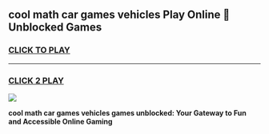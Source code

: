 
## cool math car games vehicles Play Online 👋 Unblocked Games
<h3>
<a href="https://news.freeplayer.one?title=cool_math_car_games_vehicles&ref=17CMG">CLICK TO PLAY</a></h3>
<hr>

<h3>
<a href="https://news.freeplayer.one?title=cool_math_car_games_vehicles&ref=17CMG">CLICK 2 PLAY</a>
  
</h3>

<a href="https://news.freeplayer.one?title=cool_math_car_games_vehicles&ref=17CMG/"><img src="https://clearcache.store/games.png"></a>


**cool math car games vehicles games unblocked: Your Gateway to Fun and Accessible Online Gaming**
